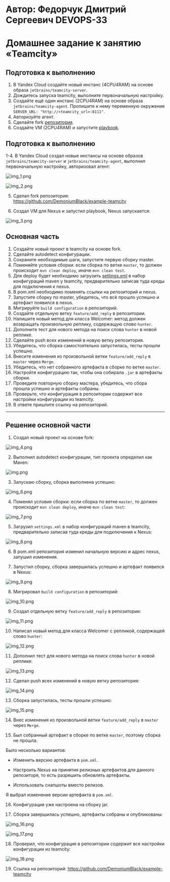 # Автор: Федорчук Дмитрий Сергеевич DEVOPS-33

# Домашнее задание к занятию «Teamcity»

## Подготовка к выполнению

1. В Yandex Cloud создайте новый инстанс (4CPU4RAM) на основе образа `jetbrains/teamcity-server`.
2. Дождитесь запуска teamcity, выполните первоначальную настройку.
3. Создайте ещё один инстанс (2CPU4RAM) на основе образа `jetbrains/teamcity-agent`. Пропишите к нему переменную окружения `SERVER_URL: "http://<teamcity_url>:8111"`.
4. Авторизуйте агент.
5. Сделайте fork [репозитория](https://github.com/aragastmatb/example-teamcity).
6. Создайте VM (2CPU4RAM) и запустите [playbook](./infrastructure).

## Подготовка к выполнению

1-4. В Yandex Cloud создал новые инстансы на основе образов `jetbrains/teamcity-server` и `jetbrains/teamcity-agent`, выполнил первоначальную настройку, авторизовал агент:

![img_1.png](IMG/img_1.png)

![img_2.png](IMG/img_2.png)

5. Сделал fork репозитория: https://github.com/DemoniumBlack/example-teamcity

6. Создал VM для Nexus и запустил playbook, Nexus запускается:

![img_3.png](IMG/img_3.png)

## Основная часть

1. Создайте новый проект в teamcity на основе fork.
2. Сделайте autodetect конфигурации.
3. Сохраните необходимые шаги, запустите первую сборку master.
4. Поменяйте условия сборки: если сборка по ветке `master`, то должен происходит `mvn clean deploy`, иначе `mvn clean test`.
5. Для deploy будет необходимо загрузить [settings.xml](./teamcity/settings.xml) в набор конфигураций maven у teamcity, предварительно записав туда креды для подключения к nexus.
6. В pom.xml необходимо поменять ссылки на репозиторий и nexus.
7. Запустите сборку по master, убедитесь, что всё прошло успешно и артефакт появился в nexus.
8. Мигрируйте `build configuration` в репозиторий.
9. Создайте отдельную ветку `feature/add_reply` в репозитории.
10. Напишите новый метод для класса Welcomer: метод должен возвращать произвольную реплику, содержащую слово `hunter`.
11. Дополните тест для нового метода на поиск слова `hunter` в новой реплике.
12. Сделайте push всех изменений в новую ветку репозитория.
13. Убедитесь, что сборка самостоятельно запустилась, тесты прошли успешно.
14. Внесите изменения из произвольной ветки `feature/add_reply` в `master` через `Merge`.
15. Убедитесь, что нет собранного артефакта в сборке по ветке `master`.
16. Настройте конфигурацию так, чтобы она собирала `.jar` в артефакты сборки.
17. Проведите повторную сборку мастера, убедитесь, что сбора прошла успешно и артефакты собраны.
18. Проверьте, что конфигурация в репозитории содержит все настройки конфигурации из teamcity.
19. В ответе пришлите ссылку на репозиторий.

---

## Решение основной части

1. Создал новый проект на основе fork:

![img_4.png](IMG/img_4.png)

2. Выполнил autodetect конфигурации, тип проекта определил как Maven:

![img.png](IMG/img_5.png)

3. Запускаю сборку, сборка выполнена успешно:

![img_6.png](IMG/img_6.png)

4. Поменял условия сборки: если сборка по ветке `master`, то должен происходит `mvn clean deploy`, иначе `mvn clean test`:

![img_7.png](IMG/img_7.png)

5. Загрузил `settings.xml` в набор конфигураций maven в teamcity, предварительно записав туда креды для подключения к Nexus:

![img_8.png](IMG/img_8.png)

6. В pom.xml репозитория изменил начальную версию и адрес nexus, запушил изменения.

7. Запустил сборку, сборка завершилась успешно и артефакт появился в Nexus:

![img_9.png](IMG/img_9.png)

8. Мигрировал `build configuration` в репозиторий:

![img_10.png](IMG/img_10.png)

9. Создал отдельную ветку `feature/add_reply` в репозитории:

![img_11.png](IMG/img_11.png)

10. Написал новый метод для класса Welcomer с репликой, содержащей слово `hunter`:

![img_12.png](IMG/img_12.png)

11. Дополнил тест для нового метода на поиск слова `hunter` в новой реплике:

![img_13.png](IMG/img_13.png)

12. Сделал push всех изменений в новую ветку репозитория:

![img_14.png](IMG/img_14.png)

13. Сборка запустилась, тесты прошли успешно:

![img_15.png](IMG/img_15.png)

14. Внес изменения из произвольной ветки `feature/add_reply` в `master` через `Merge`.

15. Был собранный артефакт в сборке по ветке `master`, поэтому сборка не прошла.

Было несколько вариантов:

* Изменить версию артефакта в `pom.xml`.

* Настроить Nexus на принятия релизных артефактов для данного репозиторя, то есть разрешить обновлять артефакты. 

* Использовать снапшоты вместо релизов.

Я выбрал изменение версии артефакта в `pom.xml`.

16. Конфигурация уже настроена на сборку jar.

17. Сборка завершилась успешно, артефакты собраны и опубликованы:

![img_16.png](IMG/img_16.png)

![img_17.png](IMG/img_17.png)

18. Проверил, что конфигурация в репозитории содержит все настройки конфигурации из teamcity:

![img_18.png](IMG/img_18.png)

19. Ссылка на репозиторий: https://github.com/DemoniumBlack/example-teamcity